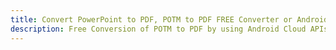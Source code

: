 ---title: Convert PowerPoint to PDF, POTM to PDF FREE Converter or Android SDKdescription: Free Conversion of POTM to PDF by using Android Cloud APIs & SDKs. Also Create, Edit & Render Microsoft Word & OpenOffice documents in the Cloud.---